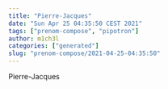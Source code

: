 ```yaml
---
title: "Pierre-Jacques"
date: "Sun Apr 25 04:35:50 CEST 2021"
tags: ["prenom-compose", "pipotron"]
author: m1ch3l
categories: ["generated"]
slug: "prenom-compose/2021-04-25-04:35:50"
---
```


Pierre-Jacques
